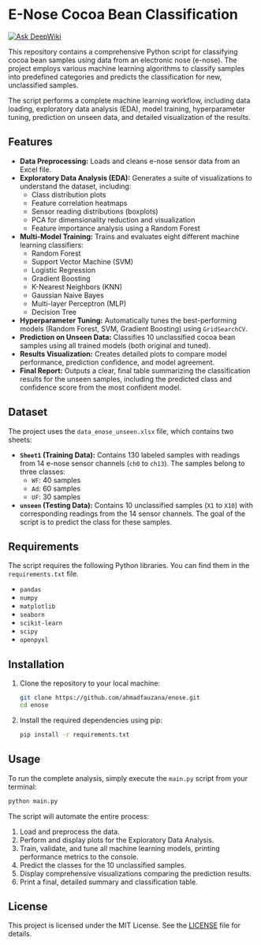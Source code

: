# E-Nose Cocoa Bean Classification
[![Ask DeepWiki](https://devin.ai/assets/askdeepwiki.png)](https://deepwiki.com/ahmadfauzana/enose)

This repository contains a comprehensive Python script for classifying cocoa bean samples using data from an electronic nose (e-nose). The project employs various machine learning algorithms to classify samples into predefined categories and predicts the classification for new, unclassified samples.

The script performs a complete machine learning workflow, including data loading, exploratory data analysis (EDA), model training, hyperparameter tuning, prediction on unseen data, and detailed visualization of the results.

## Features
- **Data Preprocessing:** Loads and cleans e-nose sensor data from an Excel file.
- **Exploratory Data Analysis (EDA):** Generates a suite of visualizations to understand the dataset, including:
    - Class distribution plots
    - Feature correlation heatmaps
    - Sensor reading distributions (boxplots)
    - PCA for dimensionality reduction and visualization
    - Feature importance analysis using a Random Forest
- **Multi-Model Training:** Trains and evaluates eight different machine learning classifiers:
    - Random Forest
    - Support Vector Machine (SVM)
    - Logistic Regression
    - Gradient Boosting
    - K-Nearest Neighbors (KNN)
    - Gaussian Naive Bayes
    - Multi-layer Perceptron (MLP)
    - Decision Tree
- **Hyperparameter Tuning:** Automatically tunes the best-performing models (Random Forest, SVM, Gradient Boosting) using `GridSearchCV`.
- **Prediction on Unseen Data:** Classifies 10 unclassified cocoa bean samples using all trained models (both original and tuned).
- **Results Visualization:** Creates detailed plots to compare model performance, prediction confidence, and model agreement.
- **Final Report:** Outputs a clear, final table summarizing the classification results for the unseen samples, including the predicted class and confidence score from the most confident model.

## Dataset
The project uses the `data_enose_unseen.xlsx` file, which contains two sheets:
- **`Sheet1` (Training Data):** Contains 130 labeled samples with readings from 14 e-nose sensor channels (`ch0` to `ch13`). The samples belong to three classes:
    - `WF`: 40 samples
    - `Ad`: 60 samples
    - `UF`: 30 samples
- **`unseen` (Testing Data):** Contains 10 unclassified samples (`X1` to `X10`) with corresponding readings from the 14 sensor channels. The goal of the script is to predict the class for these samples.

## Requirements
The script requires the following Python libraries. You can find them in the `requirements.txt` file.
- `pandas`
- `numpy`
- `matplotlib`
- `seaborn`
- `scikit-learn`
- `scipy`
- `openpyxl`

## Installation
1.  Clone the repository to your local machine:
    ```bash
    git clone https://github.com/ahmadfauzana/enose.git
    cd enose
    ```
2.  Install the required dependencies using pip:
    ```bash
    pip install -r requirements.txt
    ```

## Usage
To run the complete analysis, simply execute the `main.py` script from your terminal:
```bash
python main.py
```
The script will automate the entire process:
1.  Load and preprocess the data.
2.  Perform and display plots for the Exploratory Data Analysis.
3.  Train, validate, and tune all machine learning models, printing performance metrics to the console.
4.  Predict the classes for the 10 unclassified samples.
5.  Display comprehensive visualizations comparing the prediction results.
6.  Print a final, detailed summary and classification table.

## License
This project is licensed under the MIT License. See the [LICENSE](LICENSE) file for details.
